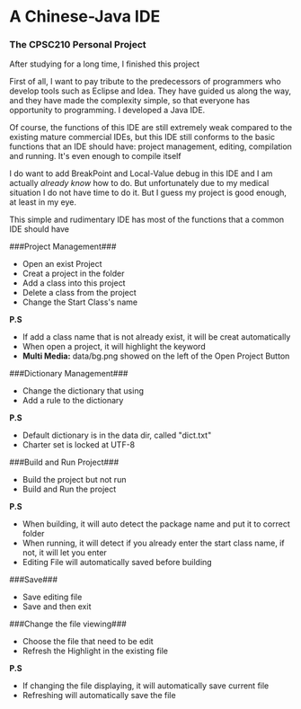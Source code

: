 # A Chinese-Java IDE 

### The CPSC210 Personal Project 

After studying for a long time, I finished this project


First of all, I want to pay tribute to the predecessors of programmers who develop tools such as Eclipse and Idea. They have guided us along the way, and they have made the complexity simple, so that everyone has opportunity to programming.
I developed a Java IDE. 

Of course, the functions of this IDE are still extremely weak compared to the existing mature commercial IDEs, but this IDE still conforms to the basic functions that an IDE should have: project management, editing, compilation and running. It's even enough to compile itself

I do want to add BreakPoint and Local-Value debug in this IDE and I am actually *already know*
how to do. But unfortunately due to my medical situation I do not have time to do it.
But I guess my project is good enough, at least in my eye.

This simple and rudimentary IDE has most of the functions that a common IDE should have

###Project Management###
- Open an exist Project
- Creat a project in the folder
- Add a class into this project
- Delete a class from the project
- Change the Start Class's name

**P.S** 
- If add a class name that is not already exist, it will be creat automatically
- When open a project, it will highlight the keyword
- **Multi Media:** data/bg.png showed on the left of the Open Project Button

###Dictionary Management###
- Change the dictionary that using
- Add a rule to the dictionary

**P.S** 
- Default dictionary is in the data dir, called "dict.txt"
- Charter set is locked at UTF-8

###Build and Run Project###
- Build the project but not run
- Build and Run the project

**P.S** 
- When building, it will auto detect the package name and put it to correct folder
- When running, it will detect if you already enter the start class name, if not, it will let you enter
- Editing File will automatically saved before building

###Save###
- Save editing file
- Save and then exit

###Change the file viewing###
- Choose the file that need to be edit
- Refresh the Highlight in the existing file

**P.S** 
- If changing the file displaying, it will automatically save current file
- Refreshing will automatically save the file

